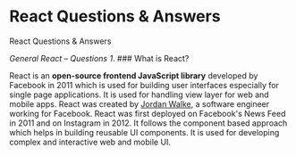 # React Questions & Answers
React Questions &amp; Answers

*General React – Questions*
*1*. ### What is React?

React is an **open-source frontend JavaScript library** developed by Facebook in 2011 which is used for building user interfaces especially for single page applications. 
It is used for handling view layer for web and mobile apps. 
React was created by [Jordan Walke](https://github.com/jordwalke), a software engineer working for Facebook. 
React was first deployed on Facebook's News Feed in 2011 and on Instagram in 2012.
It follows the component based approach which helps in building reusable UI components.
It is used for developing complex and interactive web and mobile UI.
